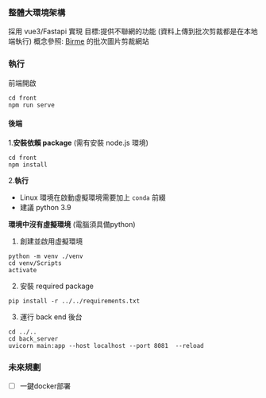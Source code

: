 ### 整體大環境架構
採用 vue3/Fastapi 實現
目標:提供不聯網的功能 (資料上傳到批次剪裁都是在本地端執行)
概念參照: [Birme](https://www.birme.net/) 的批次圖片剪裁網站


### 執行
前端開啟
```
cd front
npm run serve
```

#### 後端
1.**安裝依賴 package** (需有安裝 node.js 環境)
```
cd front
npm install
```

2.**執行**
- Linux 環境在啟動虛擬環境需要加上 `conda` 前綴
- 建議 python 3.9

**環境中沒有虛擬環境** (電腦須具備python)
1. 創建並啟用虛擬環境
```
python -m venv ./venv
cd venv/Scripts
activate
```
2. 安裝 required package
```
pip install -r ../../requirements.txt
```
3. 運行 back end 後台
```
cd ../..
cd back_server
uvicorn main:app --host localhost --port 8081  --reload

```


### 未來規劃
- [ ] 一鍵docker部署

